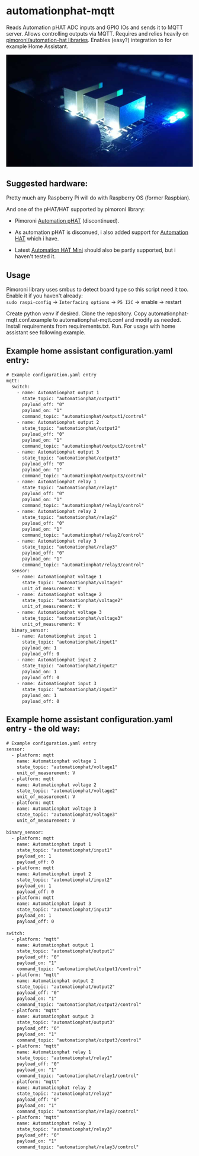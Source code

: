 # automationphat-mqtt
Reads Automation pHAT ADC inputs and GPIO IOs and sends it to MQTT server.
Allows controlling outputs via MQTT.
Requires and relies heavily on 
[pimoroni/automation-hat libraries](https://github.com/pimoroni/automation-hat).
Enables (easy?) integration to for example Home Assistant.

![Pic of Automation HAT](automationhat.jpg "a title")

## Suggested hardware:  
Pretty much any Raspberry Pi will do with Raspberry OS (former Raspbian). 

And one of the pHAT/HAT supported by pimoroni library:
- Pimoroni [Automation pHAT](https://pinout.xyz/pinout/automation_phat) (discontinued). 
- As automation pHAT is disconued, i also added support for 
[Automation HAT](https://shop.pimoroni.com/products/automation-hat)
which i have.

- Latest
[Automation HAT Mini](https://shop.pimoroni.com/products/automation-hat-mini)
should also be partly supported, but i haven't tested it.

## Usage
Pimoroni library uses smbus to detect board type so this script need it too. Enable it if you haven't already:  
``sudo raspi-config`` -> ``Interfacing options`` -> ``P5 I2C`` -> enable -> restart

Create python venv if desired. Clone the repository. 
Copy automationphat-mqtt.conf.example to automationphat-mqtt.conf
and modify as needed. Install requirements from requirements.txt. Run.
For usage with home assistant see following example.

## Example home assistant configuration.yaml entry:
```
# Example configuration.yaml entry
mqtt:
  switch:
    - name: Automationphat output 1
      state_topic: "automationphat/output1"
      payload_off: "0"
      payload_on: "1"
      command_topic: "automationphat/output1/control"
    - name: Automationphat output 2
      state_topic: "automationphat/output2"
      payload_off: "0"
      payload_on: "1"
      command_topic: "automationphat/output2/control"
    - name: Automationphat output 3
      state_topic: "automationphat/output3"
      payload_off: "0"
      payload_on: "1"
      command_topic: "automationphat/output3/control"
    - name: Automationphat relay 1
      state_topic: "automationphat/relay1"
      payload_off: "0"
      payload_on: "1"
      command_topic: "automationphat/relay1/control"
    - name: Automationphat relay 2
      state_topic: "automationphat/relay2"
      payload_off: "0"
      payload_on: "1"
      command_topic: "automationphat/relay2/control"
    - name: Automationphat relay 3
      state_topic: "automationphat/relay3"
      payload_off: "0"
      payload_on: "1"
      command_topic: "automationphat/relay3/control"
  sensor:
    - name: Automationphat voltage 1
      state_topic: "automationphat/voltage1"
      unit_of_measurement: V
    - name: Automationphat voltage 2
      state_topic: "automationphat/voltage2"
      unit_of_measurement: V
    - name: Automationphat voltage 3
      state_topic: "automationphat/voltage3"
      unit_of_measurement: V
  binary_sensor:
    - name: Automationphat input 1
      state_topic: "automationphat/input1"
      payload_on: 1
      payload_off: 0
    - name: Automationphat input 2
      state_topic: "automationphat/input2"
      payload_on: 1
      payload_off: 0
    - name: Automationphat input 3
      state_topic: "automationphat/input3"
      payload_on: 1
      payload_off: 0
```

## Example home assistant configuration.yaml entry - the old way:
```
# Example configuration.yaml entry
sensor:
  - platform: mqtt
    name: Automationphat voltage 1
    state_topic: "automationphat/voltage1"
    unit_of_measurement: V
  - platform: mqtt
    name: Automationphat voltage 2
    state_topic: "automationphat/voltage2"
    unit_of_measurement: V
  - platform: mqtt
    name: Automationphat voltage 3
    state_topic: "automationphat/voltage3"
    unit_of_measurement: V

binary_sensor:
  - platform: mqtt
    name: Automationphat input 1
    state_topic: "automationphat/input1"
    payload_on: 1
    payload_off: 0
  - platform: mqtt
    name: Automationphat input 2
    state_topic: "automationphat/input2"
    payload_on: 1
    payload_off: 0
  - platform: mqtt
    name: Automationphat input 3
    state_topic: "automationphat/input3"
    payload_on: 1
    payload_off: 0

switch:
  - platform: "mqtt"
    name: Automationphat output 1
    state_topic: "automationphat/output1"
    payload_off: "0"
    payload_on: "1"
    command_topic: "automationphat/output1/control"
  - platform: "mqtt"
    name: Automationphat output 2
    state_topic: "automationphat/output2"
    payload_off: "0"
    payload_on: "1"
    command_topic: "automationphat/output2/control"
  - platform: "mqtt"
    name: Automationphat output 3
    state_topic: "automationphat/output3"
    payload_off: "0"
    payload_on: "1"
    command_topic: "automationphat/output3/control"
  - platform: "mqtt"
    name: Automationphat relay 1
    state_topic: "automationphat/relay1"
    payload_off: "0"
    payload_on: "1"
    command_topic: "automationphat/relay1/control"
  - platform: "mqtt"
    name: Automationphat relay 2
    state_topic: "automationphat/relay2"
    payload_off: "0"
    payload_on: "1"
    command_topic: "automationphat/relay2/control"
  - platform: "mqtt"
    name: Automationphat relay 3
    state_topic: "automationphat/relay3"
    payload_off: "0"
    payload_on: "1"
    command_topic: "automationphat/relay3/control"
```
